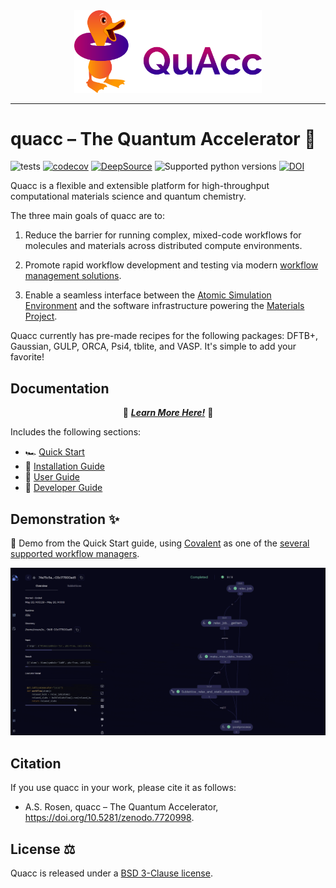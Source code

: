 <div align="center">
  <img src=docs/images/quacc_logo_wide.png width="300"><br>
</div>

---

# quacc – The Quantum Accelerator 🦆

![tests](https://github.com/quantum-accelerators/quacc/actions/workflows/tests.yaml/badge.svg)
[![codecov](https://codecov.io/gh/Quantum-Accelerators/quacc/branch/main/graph/badge.svg?token=OJaOZAH30u)](https://codecov.io/gh/Quantum-Accelerators/quacc)
[![DeepSource](https://app.deepsource.com/gh/Quantum-Accelerators/quacc.svg/?label=active+issues&token=Y1NxOLIuFFEqWdjawIYnJNde)](https://app.deepsource.com/gh/Quantum-Accelerators/quacc/?ref=repository-badge)
![Supported python versions](https://img.shields.io/badge/python-3.9%20%7C%203.10%20%7C%203.11-blue)
[![DOI](https://zenodo.org/badge/DOI/10.5281/zenodo.7720998.svg)](https://doi.org/10.5281/zenodo.7720998)

Quacc is a flexible and extensible platform for high-throughput computational materials science and quantum chemistry.

The three main goals of quacc are to:

1. Reduce the barrier for running complex, mixed-code workflows for molecules and materials across distributed compute environments.

2. Promote rapid workflow development and testing via modern [workflow management solutions](https://workflows.community/).

3. Enable a seamless interface between the [Atomic Simulation Environment](https://wiki.fysik.dtu.dk/ase/) and the software infrastructure powering the [Materials Project](https://materialsproject.org).

Quacc currently has pre-made recipes for the following packages: DFTB+, Gaussian, GULP, ORCA, Psi4, tblite, and VASP. It's simple to add your favorite!

## Documentation

<p align="center">
  📖 <a href="https://quantum-accelerators.github.io/quacc/"><b><i>Learn More Here!</i></b></a> 📖
</p>

Includes the following sections:

- 🏎️ [Quick Start](https://quantum-accelerators.github.io/quacc/start/demo.html)
- 🔧 [Installation Guide](https://quantum-accelerators.github.io/quacc/install/install.html)
- 🧠 [User Guide](https://quantum-accelerators.github.io/quacc/user/basics.html)
- 🤝 [Developer Guide](https://quantum-accelerators.github.io/quacc/dev/contributing.html)

## Demonstration ✨

🚀 Demo from the Quick Start guide, using [Covalent](https://github.com/AgnostiqHQ/covalent) as one of the [several supported workflow managers](https://quantum-accelerators.github.io/quacc/user/wflow_overview.html).

![Demo from Quick Start](docs/images/start/start2.gif)

## Citation

If you use quacc in your work, please cite it as follows:

- A.S. Rosen, quacc – The Quantum Accelerator, https://doi.org/10.5281/zenodo.7720998.

## License ⚖️

Quacc is released under a [BSD 3-Clause license](https://github.com/quantum-accelerators/quacc/blob/main/LICENSE.md).
